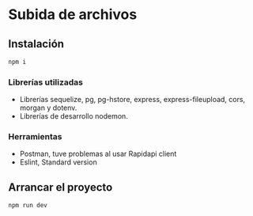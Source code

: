 # Subida de archivos

## Instalación

```bash
npm i
```

### Librerías utilizadas

- Librerías sequelize, pg, pg-hstore, express, express-fileupload, cors, morgan y dotenv.
- Librerías de desarrollo nodemon.

### Herramientas

- Postman, tuve problemas al usar Rapidapi client
- Eslint, Standard version

## Arrancar el proyecto

```bash
npm run dev
```